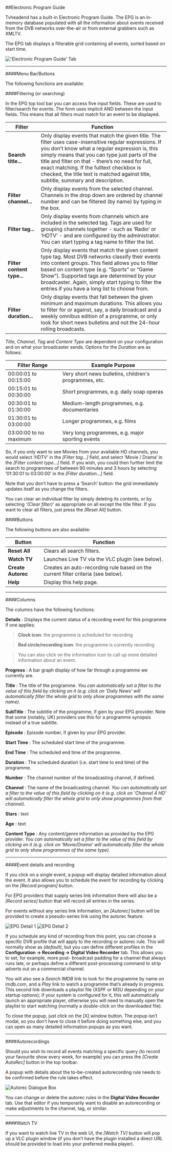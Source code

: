 ##Electronic Program Guide

Tvheadend has a built-in Electronic Program Guide. The EPG is an
in-memory database populated with all the information about events
received from the DVB networks over-the-air or from external grabbers
such as XMLTV.

The EPG tab displays a filterable grid containing all events, sorted
based on start time.

!['Electronic Program Guide' Tab](docresources/epg.png)

---

####Menu Bar/Buttons

The following functions are available:

####Filtering (or searching)

In the EPG top tool bar you can access five input fields. These are used
to filter/search for events. The form uses implicit AND between the
input fields. This means that all filters must match for an event to be
displayed.

Filter                     | Function
---------------------      | --------
**Search title...**        | Only display events that match the given title. The filter uses case-insensitive regular expressions. If you don’t know what a regular expression is, this simply means that you can type just parts of the title and filter on that - there’s no need for full, exact matching. If the fulltext checkbox is checked, the title text is matched against title, subtitle, summary and description.
**Filter channel...**      | Only display events from the selected channel. Channels in the drop down are ordered by channel number and can be filtered (by name) by typing in the box.
**Filter tag...**          | Only display events from channels which are included in the selected tag. Tags are used for grouping channels together - such as ‘Radio’ or ‘HDTV’ - and are configured by the administrator. You can start typing a tag name to filter the list.
**Filter content type...** | Only display events that match the given content type tag. Most DVB networks classify their events into content groups. This field allows you to filter based on content type (e.g. “Sports” or “Game Show”). Supported tags are determined by your broadcaster. Again, simply start typing to filter the entries if you have a long list to choose from.
**Filter duration...**     | Only display events that fall between the given minimum and maximum durations. This allows you to filter for or against, say, a daily broadcast and a weekly omnibus edition of a programme, or only look for short news bulletins and not the 24-hour rolling broadcasts.

*Title*, *Channel*, *Tag* and *Content Type* are dependent on your configuration and on what your 
broadcaster sends. Options for the *Duration* are as follows:

Filter Range           | Example Purpose
-----------------------|----------------
00:00:01 to 00:15:00   | Very short news bulletins, children's programmes, etc.
00:15:01 to 00:30:00   | Short programmes, e.g. daily soap operas
00:30:01 to 01:30:00   | Medium-length programmes, e.g. documentaries
01:30:01 to 03:00:00   | Longer programmes, e.g. films
03:00:00 to no maximum | Very long programmes, e.g. major sporting events

So, if you only want to see Movies from your available HD channels, you
would select ‘HDTV’ in the *[Filter tag…]* field, and select ‘Movie /
Drama’ in the *[Filter content type…]* field. If you wish, you could
then further limit the search to programmes of between 90 minutes and 3
hours by selecting ‘01:30:01 to 03:00:00’ in the *[Filter duration…]*
field.

Note that you don’t have to press a ‘Search’ button: the grid
immediately updates itself as you change the filters.

You can clear an individual filter by simply deleting its contents, or
by selecting *‘(Clear filter)’* as appropriate on all except the title
filter. If you want to clear all filters, just press the *[Reset All]*
button.

####Buttons

The following buttons are also available:

Button              | Function
--------------------|----------
**Reset All**       | Clears all search filters.
**Watch TV**        | Launches Live TV via the VLC plugin (see below).
**Create Autorec**  | Creates an auto-recording rule based on the current filter criteria (see below).
**Help**            | Display this help page.

---

####Columns

The columns have the following functions:

**Details**
: Displays the current status of a recording event for this programme if 
  one applies: 
  
  > **Clock icon**: the programme is scheduled for recording
  
  > **Red circle/recording icon**: the programme is currently recording
  
  > You can also click on the information icon to call up more detailed
  information about an event.

**Progress**
: A bar graph display of how far through a programme we currently are.

**Title**
: The title of the programme. *You can automatically set a filter to the
  value of this field by clicking on it (e.g. click on 'Daily News' will
  automatically filter the whole grid to only show programmes with the same
  name).*

**SubTitle**
: The subtitle of the programme, if gien by your EPG provider. Note that some
  (notably, UK) providers use this for a programme synopsis instead of a true
  subtitle.

**Episode**
: Episode number, if given by your EPG provider.

**Start Time**
: The scheduled start time of the programme.

**End Time**
: The scheduled end time of the programme.

**Duration**
: The scheduled duration (i.e. start time to end time) of the programme. 

**Number**
: The channel number of the broadcasting channel, if defined.

**Channel**
: The name of the broadcasting channel. *You can automatically set a filter to the
  value of this field by clicking on it (e.g. click on 'Channel 4 HD' will
  automatically filter the whole grid to only show programmes from that channel).*

**Stars**
: text

**Age**
: text

**Content Type**
: Any content/genre information as provided by the EPG provider. *You can
  automatically set a filter to the value of this field by clicking on it
  (e.g. click on 'Movie/Drama' will automatically filter the whole grid
  to only show programmes of the same type).*

---

####Event details and recording

If you click on a single event, a popup will display detailed
information about the event. It also allows you to schedule the event
for recording by clicking on the *[Record program]* button.

For EPG providers that supply series link information there will also be
a *[Record series]* button that will record all entries in the series.

For events without any series link information, an *[Autorec]* button
will be provided to create a pseudo-series link using the autorec
feature.

![EPG Detail 1](docresources/epg2.png)
![EPG Detail 2](docresources/epg3.png)

If you schedule any kind of recording from this point, you can choose a
specific DVR profile that will apply to the recording or autorec rule.
This will normally show as *(default)*, but you can define different
profiles in the **Configuration -\> Recording -\> Digital Video
Recorder** tab. This allows you to set, for example, more post-
broadcast padding for a channel that always runs late, or perhaps define
a different post-processing command to strip adverts out on a commercial
channel.

You will also see a *Search IMDB* link to look for the programme by name
on imdb.com, and a *Play* link to watch a programme that’s already in
progress. This second link downloads a playlist file (XSPF or M3U
depending on your startup options); if your system is configured for it,
this will automatically launch an appropriate player, otherwise you will
need to manually open the playlist to start watching (normally a
double-click on the downloaded file).

To close the popup, just click on the [X] window button. The popup isn’t
modal, so you don’t have to close it before doing something else, and
you can open as many detailed information popups as you want.

---

####Autorecordings

Should you wish to record all events matching a specific query (to
record your favourite show every week, for example) you can press the
*[Create AutoRec]* button in the top toolbar.

A popup with details about the to-be-created autorecording rule needs to
be confirmed before the rule takes effect.

![Autorec Dialogue Box](docresources/autorecpopup.png)

You can change or delete the autorec rules in the **Digital Video
Recorder** tab. Use that editor if you temporarily want to disable an
autorecording or make adjustments to the channel, tag, or similar.

---

####Watch TV

If you want to watch live TV in the web UI, the *[Watch TV]* button will
pop up a VLC plugin window (if you don’t have the plugin installed a
direct URL should be provided to load into your preferred media player).
